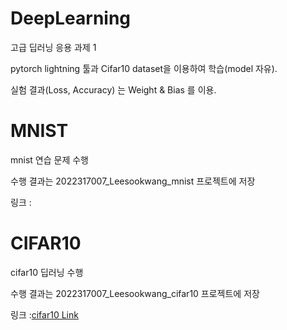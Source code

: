 # DeepLearning

고급 딥러닝 응용 과제 1

pytorch lightning 툴과 Cifar10 dataset을 이용하여 학습(model 자유).

실험 결과(Loss, Accuracy) 는 Weight & Bias 를 이용. 

# MNIST

mnist 연습 문제 수행

수행 결과는 2022317007_Leesookwang_mnist 프로젝트에 저장

링크 : 

# CIFAR10

cifar10 딥러닝 수행

수행 결과는 2022317007_Leesookwang_cifar10 프로젝트에 저장

링크 :[cifar10 Link](https://wandb.ai/sookwang/2022317007_Leesookwang_cifar10?workspace=user-2sookwang)
